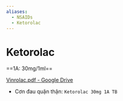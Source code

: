 ```yaml
---
aliases:
  - NSAIDs
  - Ketorolac
---
```

# Ketorolac  
==1A: 30mg/1ml==  
  
  
[Vinrolac.pdf - Google Drive](https://drive.google.com/file/d/1vgY8BOIYXUN5Se8dK2302zZBhF9FgFE7/view)  
  
- Cơn đau quặn thận: `Ketorolac 30mg 1A TB`